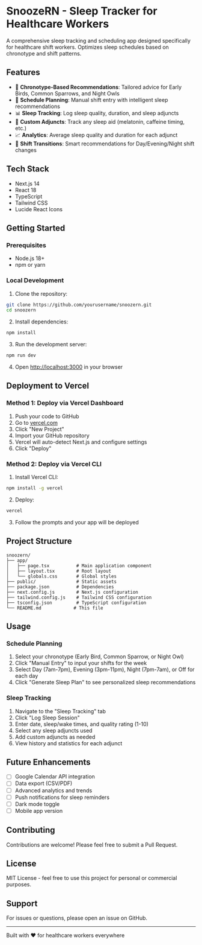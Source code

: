 # SnoozeRN - Sleep Tracker for Healthcare Workers

A comprehensive sleep tracking and scheduling app designed specifically for healthcare shift workers. Optimizes sleep schedules based on chronotype and shift patterns.

## Features

- 🌙 **Chronotype-Based Recommendations**: Tailored advice for Early Birds, Common Sparrows, and Night Owls
- 📅 **Schedule Planning**: Manual shift entry with intelligent sleep recommendations
- 📊 **Sleep Tracking**: Log sleep quality, duration, and sleep adjuncts
- 💊 **Custom Adjuncts**: Track any sleep aid (melatonin, caffeine timing, etc.)
- 📈 **Analytics**: Average sleep quality and duration for each adjunct
- 🔄 **Shift Transitions**: Smart recommendations for Day/Evening/Night shift changes

## Tech Stack

- Next.js 14
- React 18
- TypeScript
- Tailwind CSS
- Lucide React Icons

## Getting Started

### Prerequisites

- Node.js 18+ 
- npm or yarn

### Local Development

1. Clone the repository:
```bash
git clone https://github.com/yourusername/snoozern.git
cd snoozern
```

2. Install dependencies:
```bash
npm install
```

3. Run the development server:
```bash
npm run dev
```

4. Open [http://localhost:3000](http://localhost:3000) in your browser

## Deployment to Vercel

### Method 1: Deploy via Vercel Dashboard

1. Push your code to GitHub
2. Go to [vercel.com](https://vercel.com)
3. Click "New Project"
4. Import your GitHub repository
5. Vercel will auto-detect Next.js and configure settings
6. Click "Deploy"

### Method 2: Deploy via Vercel CLI

1. Install Vercel CLI:
```bash
npm install -g vercel
```

2. Deploy:
```bash
vercel
```

3. Follow the prompts and your app will be deployed

## Project Structure

```
snoozern/
├── app/
│   ├── page.tsx          # Main application component
│   ├── layout.tsx        # Root layout
│   └── globals.css       # Global styles
├── public/               # Static assets
├── package.json          # Dependencies
├── next.config.js        # Next.js configuration
├── tailwind.config.js    # Tailwind CSS configuration
├── tsconfig.json         # TypeScript configuration
└── README.md            # This file
```

## Usage

### Schedule Planning

1. Select your chronotype (Early Bird, Common Sparrow, or Night Owl)
2. Click "Manual Entry" to input your shifts for the week
3. Select Day (7am-7pm), Evening (3pm-11pm), Night (7pm-7am), or Off for each day
4. Click "Generate Sleep Plan" to see personalized sleep recommendations

### Sleep Tracking

1. Navigate to the "Sleep Tracking" tab
2. Click "Log Sleep Session"
3. Enter date, sleep/wake times, and quality rating (1-10)
4. Select any sleep adjuncts used
5. Add custom adjuncts as needed
6. View history and statistics for each adjunct

## Future Enhancements

- [ ] Google Calendar API integration
- [ ] Data export (CSV/PDF)
- [ ] Advanced analytics and trends
- [ ] Push notifications for sleep reminders
- [ ] Dark mode toggle
- [ ] Mobile app version

## Contributing

Contributions are welcome! Please feel free to submit a Pull Request.

## License

MIT License - feel free to use this project for personal or commercial purposes.

## Support

For issues or questions, please open an issue on GitHub.

---

Built with ❤️ for healthcare workers everywhere
